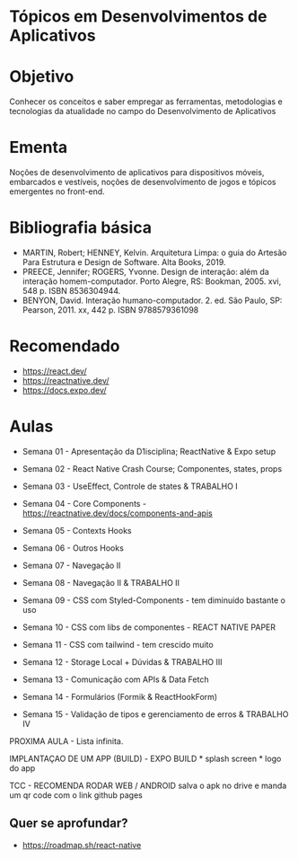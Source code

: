 # Tópicos em Desenvolvimentos de Aplicativos


# Objetivo
Conhecer os conceitos e saber empregar as ferramentas, metodologias e
tecnologias da atualidade no campo do Desenvolvimento de Aplicativos

# Ementa
Noções de desenvolvimento de aplicativos para dispositivos móveis, embarcados e
vestíveis, noções de desenvolvimento de jogos e tópicos emergentes no front-end.

# Bibliografia básica

* MARTIN, Robert; HENNEY, Kelvin. Arquitetura Limpa: o guia do Artesão Para Estrutura e Design de Software. Alta Books, 2019.
* PREECE, Jennifer; ROGERS, Yvonne. Design de interação: além da interação homem-computador. Porto Alegre, RS: Bookman, 2005. xvi, 548 p. ISBN 8536304944.
* BENYON, David. Interação humano-computador. 2. ed. São Paulo, SP: Pearson, 2011. xx, 442 p. ISBN 9788579361098

# Recomendado

* https://react.dev/
* https://reactnative.dev/
* https://docs.expo.dev/


# Aulas

* Semana 01 - Apresentação da D1isciplina; ReactNative & Expo setup

* Semana 02 - React Native Crash Course; Componentes, states, props

* Semana 03 - UseEffect, Controle de states & TRABALHO I

* Semana 04 - Core Components - https://reactnative.dev/docs/components-and-apis

* Semana 05 - Contexts Hooks

* Semana 06 - Outros Hooks

* Semana 07 - Navegação II

* Semana 08 - Navegação II & TRABALHO II

* Semana 09 - CSS com Styled-Components - tem diminuido bastante o uso

* Semana 10 - CSS com libs de componentes   - REACT NATIVE PAPER

* Semana 11 - CSS com tailwind  - tem crescido muito

* Semana 12 - Storage Local + Dúvidas & TRABALHO III

* Semana 13 - Comunicação com APIs & Data Fetch

* Semana 14 - Formulários (Formik & ReactHookForm)

* Semana 15 - Validação de tipos e gerenciamento de erros & TRABALHO IV


PROXIMA AULA - Lista infinita.


IMPLANTAÇAO DE UM APP (BUILD) - EXPO BUILD
    * splash screen
    * logo do app


TCC - RECOMENDA RODAR WEB / ANDROID
    salva o apk no drive e manda um qr code com o link
    github pages


## Quer se aprofundar?

* https://roadmap.sh/react-native